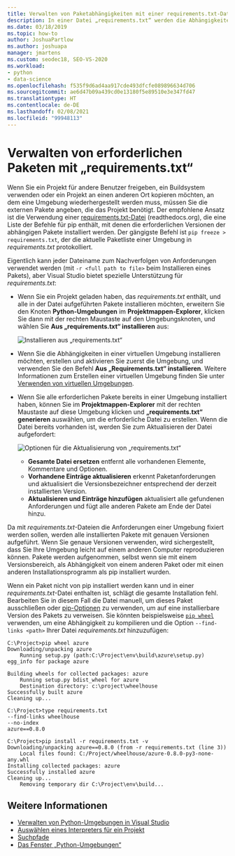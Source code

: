 ```yaml
---
title: Verwalten von Paketabhängigkeiten mit einer requirements.txt-Datei
description: In einer Datei „requirements.txt“ werden die Abhängigkeiten eines Projekts beschrieben. Wenn Sie ein Projekt erhalten, das eine requirements.txt-Datei enthält, können Sie diese Abhängigkeiten ganz einfach in nur einem Schritt installieren.
ms.date: 03/18/2019
ms.topic: how-to
author: JoshuaPartlow
ms.author: joshuapa
manager: jmartens
ms.custom: seodec18, SEO-VS-2020
ms.workload:
- python
- data-science
ms.openlocfilehash: f535f9d6ad4aa917cde493dfcfe089896634d706
ms.sourcegitcommit: ae6d47b09a439cd0e13180f5e89510e3e347fd47
ms.translationtype: HT
ms.contentlocale: de-DE
ms.lasthandoff: 02/08/2021
ms.locfileid: "99948113"
---
```

# <a name="manage-required-packages-with-requirementstxt"></a>Verwalten von erforderlichen Paketen mit „requirements.txt“

Wenn Sie ein Projekt für andere Benutzer freigeben, ein Buildsystem verwenden oder ein Projekt an einen anderen Ort kopieren möchten, an dem eine Umgebung wiederhergestellt werden muss, müssen Sie die externen Pakete angeben, die das Projekt benötigt. Der empfohlene Ansatz ist die Verwendung einer [requirements.txt-Datei](https://pip.readthedocs.org/en/latest/user_guide.html#requirements-files) (readthedocs.org), die eine Liste der Befehle für pip enthält, mit denen die erforderlichen Versionen der abhängigen Pakete installiert werden. Der gängigste Befehl ist `pip freeze > requirements.txt`, der die aktuelle Paketliste einer Umgebung in *requirements.txt* protokolliert.

Eigentlich kann jeder Dateiname zum Nachverfolgen von Anforderungen verwendet werden (mit `-r <full path to file>` beim Installieren eines Pakets), aber Visual Studio bietet spezielle Unterstützung für *requirements.txt*:

- Wenn Sie ein Projekt geladen haben, das *requirements.txt* enthält, und alle in der Datei aufgeführten Pakete installieren möchten, erweitern Sie den Knoten **Python-Umgebungen** im **Projektmappen-Explorer**, klicken Sie dann mit der rechten Maustaste auf den Umgebungsknoten, und wählen Sie **Aus „requirements.txt“ installieren** aus:

    ![Installieren aus „requirements.txt“](media/environments/environments-requirements-txt-install.png)

- Wenn Sie die Abhängigkeiten in einer virtuellen Umgebung installieren möchten, erstellen und aktivieren Sie zuerst die Umgebung, und verwenden Sie den Befehl **Aus „Requirements.txt“ installieren**. Weitere Informationen zum Erstellen einer virtuellen Umgebung finden Sie unter [Verwenden von virtuellen Umgebungen](selecting-a-python-environment-for-a-project.md#use-virtual-environments).

- Wenn Sie alle erforderlichen Pakete bereits in einer Umgebung installiert haben, können Sie im **Projektmappen-Explorer** mit der rechten Maustaste auf diese Umgebung klicken und **„requirements.txt“ generieren** auswählen, um die erforderliche Datei zu erstellen. Wenn die Datei bereits vorhanden ist, werden Sie zum Aktualisieren der Datei aufgefordert:

    ![Optionen für die Aktualisierung von „requirements.txt“](media/environments/environments-requirements-txt-replace.png)

  - **Gesamte Datei ersetzen** entfernt alle vorhandenen Elemente, Kommentare und Optionen.
  - **Vorhandene Einträge aktualisieren** erkennt Paketanforderungen und aktualisiert die Versionsbezeichner entsprechend der derzeit installierten Version.
  - **Aktualisieren und Einträge hinzufügen** aktualisiert alle gefundenen Anforderungen und fügt alle anderen Pakete am Ende der Datei hinzu.

Da mit *requirements.txt*-Dateien die Anforderungen einer Umgebung fixiert werden sollen, werden alle installierten Pakete mit genauen Versionen aufgeführt. Wenn Sie genaue Versionen verwenden, wird sichergestellt, dass Sie Ihre Umgebung leicht auf einem anderen Computer reproduzieren können. Pakete werden aufgenommen, selbst wenn sie mit einem Versionsbereich, als Abhängigkeit von einem anderen Paket oder mit einen anderen Installationsprogramm als pip installiert wurden.

Wenn ein Paket nicht von pip installiert werden kann und in einer *requirements.txt*-Datei enthalten ist, schlägt die gesamte Installation fehl. Bearbeiten Sie in diesem Fall die Datei manuell, um dieses Paket ausschließen oder [pip-Optionen](https://pip.readthedocs.org/en/latest/reference/pip_install.html#requirements-file-format) zu verwenden, um auf eine installierbare Version des Pakets zu verweisen. Sie könnten beispielsweise [`pip wheel`](https://pip.readthedocs.org/en/latest/reference/pip_wheel.html) verwenden, um eine Abhängigkeit zu kompilieren und die Option `--find-links <path>` Ihrer Datei *requirements.txt* hinzuzufügen:

```output
C:\Project>pip wheel azure
Downloading/unpacking azure
    Running setup.py (path:C:\Project\env\build\azure\setup.py) egg_info for package azure

Building wheels for collected packages: azure
    Running setup.py bdist_wheel for azure
    Destination directory: c:\project\wheelhouse
Successfully built azure
Cleaning up...

C:\Project>type requirements.txt
--find-links wheelhouse
--no-index
azure==0.8.0

C:\Project>pip install -r requirements.txt -v
Downloading/unpacking azure==0.8.0 (from -r requirements.txt (line 3))
    Local files found: C:/Project/wheelhouse/azure-0.8.0-py3-none-any.whl
Installing collected packages: azure
Successfully installed azure
Cleaning up...
    Removing temporary dir C:\Project\env\build...
```

## <a name="see-also"></a>Weitere Informationen

- [Verwalten von Python-Umgebungen in Visual Studio](managing-python-environments-in-visual-studio.md)
- [Auswählen eines Interpreters für ein Projekt](selecting-a-python-environment-for-a-project.md)
- [Suchpfade](search-paths.md)
- [Das Fenster „Python-Umgebungen“](python-environments-window-tab-reference.md)
